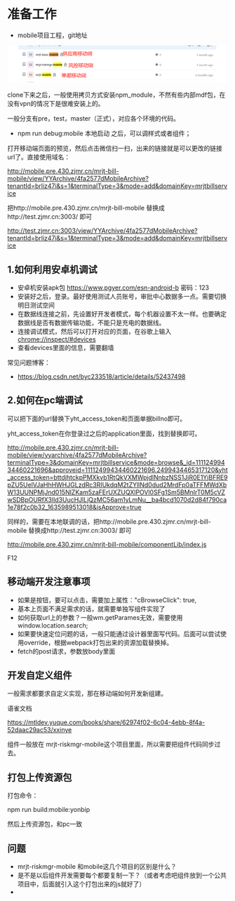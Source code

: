 # 准备工作

- mobile项目工程，git地址

![image-20211015091153384](../assets/img//mobile/git.png)

clone下来之后，一般使用拷贝方式安装npm_module，不然有些内部mdf包，在没有vpn的情况下是很难安装上的。

一般分支有pre，test，master（正式），对应各个环境的代码。



- npm run debug:mobile   本地启动 之后，可以调样式或者组件；

打开移动端页面的预览，然后点击微信扫一扫，出来的链接就是可以更改的链接url了。直接使用域名：

http://mobile.pre.430.zjmr.cn/mrjt-bill-mobile/view/YYArchive/4fa2577dMobileArchive?tenantId=brliz47i&s=1&terminalType=3&mode=add&domainKey=mrjtbillservice

把http://mobile.pre.430.zjmr.cn/mrjt-bill-mobile 替换成http://test.zjmr.cn:3003/ 即可

http://test.zjmr.cn:3003/view/YYArchive/4fa2577dMobileArchive?tenantId=brliz47i&s=1&terminalType=3&mode=add&domainKey=mrjtbillservice



## 1.如何利用安卓机调试

- 安卓机安装apk包     https://www.pgyer.com/esn-android-b   密码：123
- 安装好之后，登录。最好使用测试人员账号，审批中心数据多一点。需要切换明日测试空间
- 在数据线连接之前，先设置好开发者模式，每个机器设置不太一样。也要确定数据线是否有数据传输功能，不能只是充电的数据线。
- 连接调试模式，然后可以打开对应的页面，在谷歌上输入 [chrome://inspect/#devices](chrome://inspect/#devices)
- 查看devices里面的信息，需要翻墙



常见问题博客：

- https://blog.csdn.net/byc233518/article/details/52437498



## 2.如何在pc端调试

可以把下面的url替换下yht_access_token和页面单据billno即可。

yht_access_token在你登录过之后的application里面，找到替换即可。

http://mobile.pre.430.zjmr.cn/mrjt-bill-mobile/view/yyarchive/4fa2577dMobileArchive?terminalType=3&domainKey=mrjtbillservice&mode=browse&_id=11112499434460221696&approveid=11112499434460221696.2499434465317120&yht_access_token=bttdjhtckpPMXkvb1RtQkVXMWpjdlNnbzNSS1JjR0E1YjBFRE9pZU5UelVJaHhHWHJGLzdRc3RIUkdqM2tZYllNd0dud2MrdFp0aTFFMWdXbW13UUNPMjJnd015NlZKam5zaFErUXZUQXlPOVl0SFg1Sm5BMnIrT0M5cVZwSDBpOURfX3lld3UucHJlLjQzMC56am1yLmNu__ba4bcd1070d2d84f790ca1e78f2c0b32_1635989513018&isApprove=true

同样的，需要在本地联调的话，把http://mobile.pre.430.zjmr.cn/mrjt-bill-mobile 替换成http://test.zjmr.cn:3003/ 即可



http://mobile.pre.430.zjmr.cn/mrjt-bill-mobile/componentLib/index.js

F12



## 移动端开发注意事项

- 如果是按钮，要可以点击，需要加上属性："cBrowseClick": true,
- 基本上页面不满足需求的话，就需要单独写组件实现了
- 如何获取url上的参数？一般wm.getParames无效，需要使用window.location.search;
- 如果要快速定位问题的话，一般只能通过设计器里面写代码。后面可以尝试使用override，根据webpack打包出来的资源加载替换掉。
- fetch的post请求，参数放body里面

## 开发自定义组件

一般需求都要求自定义实现，那在移动端如何开发新组建。

语雀文档

https://mtldev.yuque.com/books/share/62974f02-6c04-4ebb-8f4a-52daac29ac53/xxinye



组件一般放在 mrjt-riskmgr-mobile这个项目里面，所以需要把组件代码同步过去。



## 打包上传资源包

打包命令：

npm run build:mobile:yonbip

然后上传资源包，和pc一致



## 问题

-  mrjt-riskmgr-mobile 和mobile这几个项目的区别是什么？
- 是不是以后组件开发需要每个都要复制一下？（或者考虑吧组件放到一个公共项目中，后面就引入这个打包出来的js就好了）
- 

